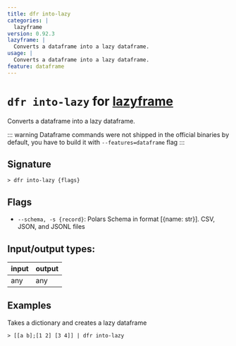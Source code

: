 ```yaml
---
title: dfr into-lazy
categories: |
  lazyframe
version: 0.92.3
lazyframe: |
  Converts a dataframe into a lazy dataframe.
usage: |
  Converts a dataframe into a lazy dataframe.
feature: dataframe
---
```

<!-- This file is automatically generated. Please edit the command in https://github.com/nushell/nushell instead. -->

# `dfr into-lazy` for [lazyframe](/commands/categories/lazyframe.md)

<div class='command-title'>Converts a dataframe into a lazy dataframe.</div>

::: warning
Dataframe commands were not shipped in the official binaries by default, you have to build it with `--features=dataframe` flag
:::

## Signature

```> dfr into-lazy {flags} ```

## Flags

 -  `--schema, -s {record}`: Polars Schema in format [{name: str}]. CSV, JSON, and JSONL files


## Input/output types:

| input | output |
| ----- | ------ |
| any   | any    |

## Examples

Takes a dictionary and creates a lazy dataframe
```nu
> [[a b];[1 2] [3 4]] | dfr into-lazy

```
